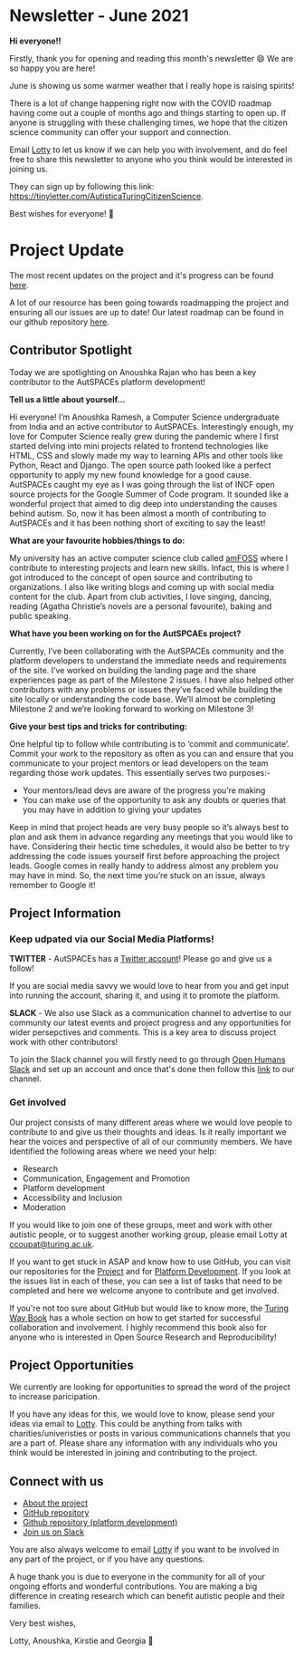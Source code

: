 # Newsletter - June 2021

**Hi everyone!!**

Firstly, thank you for opening and reading this month's newsletter 😄 We are so happy you are here!

June is showing us some warmer weather that I really hope is raising spirits! 

There is a lot of change happening right now with the COVID roadmap having come out a couple of months ago and things starting to open up. 
If anyone is struggling with these challenging times, we hope that the citizen science community can offer your support and connection.

Email [Lotty](mailto:ccoupat@turing.ac.uk) to let us know if we can help you with involvement, and do feel free to share this newsletter to anyone who you think would be interested in joining us.

They can sign up by following this link: https://tinyletter.com/AutisticaTuringCitizenScience.

Best wishes for everyone! 💮

# Project Update

The most recent updates on the project and it's progress can be found [here](https://docs.google.com/presentation/d/1gW2twVD52a5MCjm_MrHdi464YHNFluNyPMWN-96lOjM/edit?usp=sharing).

A lot of our resource has been going towards roadmapping the project and ensuring all our issues are up to date! 
Our latest roadmap can be found in our github repository [here](https://github.com/alan-turing-institute/AutisticaCitizenScience/tree/master/project-management/project-roadmap).

## Contributor Spotlight

Today we are spotlighting on Anoushka Rajan who has been a key contributor to the AutSPACEs platform development! 

**Tell us a little about yourself...**

Hi everyone! 
I’m Anoushka Ramesh, a Computer Science undergraduate from India and an active contributor to AutSPACEs. 
Interestingly enough, my love for Computer Science really grew during the pandemic where I first started delving into mini projects related to frontend technologies like HTML, CSS and slowly made my way to learning APIs and other tools like Python, React and Django. 
The open source path looked like a perfect opportunity to apply my new found knowledge for a good cause. AutSPACEs caught my eye as I was going through the list of INCF open source projects for the Google Summer of Code program. 
It sounded like a wonderful project that aimed to dig deep into understanding the causes behind autism. 
So, now it has been almost a month of contributing to AutSPACEs and it has been nothing short of exciting to say the least!

**What are your favourite hobbies/things to do:**

My university has an active computer science club called [amFOSS](https://amfoss.in/) where I contribute to interesting projects and learn new skills. 
Infact, this is where I got introduced to the concept of open source and contributing to organizations. 
I also like writing blogs and coming up with social media content for the club. 
Apart from club activities, I love singing, dancing, reading (Agatha Christie’s novels are a personal favourite), baking and public speaking.   

**What have you been working on for the AutSPCAEs project?**

Currently, I’ve been collaborating with the AutSPACEs community and the platform developers to understand the immediate needs and requirements of the site. 
I’ve worked on building the landing page and the share experiences page as part of the Milestone 2 issues. 
I have also helped other contributors with any problems or issues they’ve faced while building the site locally or understanding the code base. 
We’ll almost be completing Milestone 2 and we’re looking forward to working on Milestone 3!

**Give your best tips and tricks for contributing:**

One helpful tip to follow while contributing is to ‘commit and communicate’. 
Commit your work to the repository as often as you can and ensure that you communicate to your project mentors or lead developers on the team regarding those work updates. 
This essentially serves two purposes:-
- Your mentors/lead devs are aware of the progress you’re making
- You can make use of the opportunity to ask any doubts or queries that you may have in addition to giving your updates

Keep in mind that project heads are very busy people so it’s always best to plan and ask them in advance regarding any meetings that you would like to have. 
Considering their hectic time schedules, it would also be better to try addressing the code issues yourself first before approaching the project leads. 
Google comes in really handy to address almost any problem you may have in mind. 
So, the next time you’re stuck on an issue, always remember to Google it!


## Project Information

### Keep udpated via our Social Media Platforms!

**TWITTER** - AutSPACEs has a [Twitter account](https://twitter.com/AutSpaces)!
Please go and give us a follow!

If you are social media savvy we would love to hear from you and get input into running the account, sharing it, and using it to promote the platform.

**SLACK** - We also use Slack as a communication channel to advertise to our community our latest events and project progress and any opportunities for wider persepctives and comments. 
This is a key area to discuss project work with other contributors!

To join the Slack channel you will firstly need to go through [Open Humans Slack](https://slackin.openhumans.org/) and set up an account and once that's done then follow this [link](https://openhumans.slack.com/archives/CNMECPNCD) to our channel. 

### Get involved

Our project consists of many different areas where we would love people to contribute to and give us their thoughts and ideas.
Is it really important we hear the voices and perspective of all of our community members. 
We have identified the following areas where we need your help:

*  Research
*  Communication, Engagement and Promotion
*  Platform development
*  Accessibility and Inclusion 
*  Moderation

If you would like to join one of these groups, meet and work with other autistic people, or to suggest another working group, please email Lotty at [ccoupat@turing.ac.uk](ccoupat@turing.ac.uk).

If you want to get stuck in ASAP and know how to use GitHub, you can visit our repositories for the [Project](https://github.com/alan-turing-institute/AutisticaCitizenScience) and for [Platform Development](https://github.com/alan-turing-institute/AutSPACEs). If you look at the issues list in each of these, you can see a list of tasks that need to be completed and here we welcome anyone to contribute and get involved. 

If you're not too sure about GitHub but would like to know more, the [Turing Way Book](https://the-turing-way.netlify.app/collaboration/github-novice.html) has a whole section on how to get started for successful collaboration and involvement.
I highly recommend this book also for anyone who is interested in Open Source Research and Reproducibility! 

## Project Opportunities

We currently are looking for opportunities to spread the word of the project to increase paricipation. 

If you have any ideas for this, we would love to know, please send your ideas via email to [Lotty](ccoupat@turing.ac.uk).
This could be anything from talks with charities/univeristies or posts in various communications channels that you are a part of. 
Please share any information with any individuals who you think would be interested in joining and contributing to the project.

## Connect with us

* [About the project](https://alan-turing-institute.github.io/AutisticaCitizenScience/)
* [GitHub repository](https://github.com/alan-turing-institute/AutisticaCitizenScience)
* [Github repository (platform development)](https://github.com/alan-turing-institute/AutSPACEs) 
* [Join us on Slack](https://slackin.openhumans.org/)

You are also always welcome to email [Lotty](mailto:ccoupat@turing.ac.uk) if you want to be involved in any part of the project, or if you have any questions.

A huge thank you is due to everyone in the community for all of your ongoing efforts and wonderful contributions. 
You are making a big difference in creating research which can benefit autistic people and their families.

Very best wishes,

Lotty, Anoushka, Kirstie and Georgia 💮

